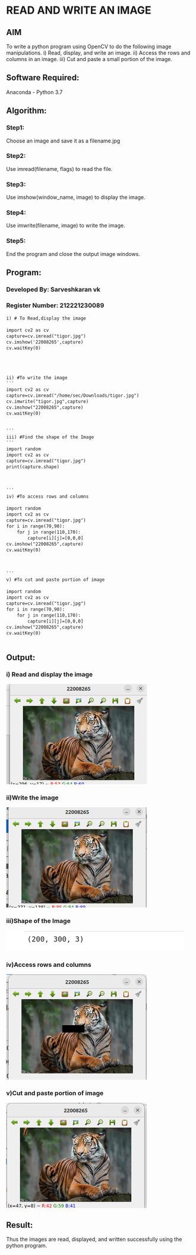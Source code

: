 # READ AND WRITE AN IMAGE
## AIM
To write a python program using OpenCV to do the following image manipulations.
i) Read, display, and write an image.
ii) Access the rows and columns in an image.
iii) Cut and paste a small portion of the image.

## Software Required:
Anaconda - Python 3.7
## Algorithm:
### Step1:
Choose an image and save it as a filename.jpg
### Step2:
Use imread(filename, flags) to read the file.
### Step3:
Use imshow(window_name, image) to display the image.
### Step4:
Use imwrite(filename, image) to write the image.
### Step5:
End the program and close the output image windows.
## Program:
### Developed By: Sarveshkaran vk
### Register Number: 212221230089
~~~
i) # To Read,display the image

import cv2 as cv
capture=cv.imread("tigor.jpg")
cv.imshow('22008265',capture)
cv.waitKey(0)

  


ii) #To write the image
```
import cv2 as cv
capture=cv.imread("/home/sec/Downloads/tigor.jpg")
cv.imwrite("tigor.jpg",capture)
cv.imshow("22008265",capture)
cv.waitKey(0)


```
iii) #Find the shape of the Image
```
import random
import cv2 as cv
capture=cv.imread("tigor.jpg")
print(capture.shape)



```
iv) #To access rows and columns

import random
import cv2 as cv
capture=cv.imread("tigor.jpg")
for i in range(70,90):
    for j in range(110,170):
        capture[i][j]=[0,0,0]
cv.imshow("22008265",capture)
cv.waitKey(0)



```
v) #To cut and paste portion of image

import random
import cv2 as cv
capture=cv.imread("tigor.jpg")
for i in range(70,90):
    for j in range(110,170):
        capture[i][j]=[0,0,0]
cv.imshow("22008265",capture)
cv.waitKey(0)


~~~

## Output:

### i) Read and display the image

![](./1.png)

### ii)Write the image

![](./2.png)

### iii)Shape of the Image

![](./5.png)

### iv)Access rows and columns
![](./3.png)

### v)Cut and paste portion of image
![](./4.png)

## Result:
Thus the images are read, displayed, and written successfully using the python program.


